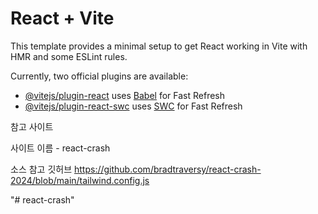 # React + Vite

This template provides a minimal setup to get React working in Vite with HMR and some ESLint rules.

Currently, two official plugins are available:

- [@vitejs/plugin-react](https://github.com/vitejs/vite-plugin-react/blob/main/packages/plugin-react/README.md) uses [Babel](https://babeljs.io/) for Fast Refresh
- [@vitejs/plugin-react-swc](https://github.com/vitejs/vite-plugin-react-swc) uses [SWC](https://swc.rs/) for Fast Refresh

참고 사이트

사이트 이름 - react-crash

소스 참고 깃허브
https://github.com/bradtraversy/react-crash-2024/blob/main/tailwind.config.js


"# react-crash" 
